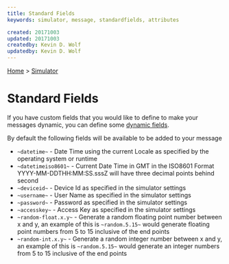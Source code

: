 ```yaml
---
title: Standard Fields
keywords: simulator, message, standardfields, attributes

created: 20171003
updated: 20171003
createdby: Kevin D. Wolf
updatedby: Kevin D. Wolf
---
```

[Home](../Index.md) > [Simulator](Index.md)

# Standard Fields

If you have custom fields that you would like to define to make your messages dynamic, you can define some [dynamic fields](DynamicFields.md).

By default the following fields will be available to be added to your message

* `~datetime~` - Date Time using the current Locale as specified by the operating system or runtime
* `~datetimeiso8601~` - Current Date Time in GMT in the ISO8601 Format YYYY-MM-DDTHH:MM:SS.sssZ will have three decimal points behind second
* `~deviceid~` - Device Id as specified in the simulator settings
* `~username~` - User Name as specified in the simulator settings
* `~password~` - Password as specified in the simulator settings
* `~accesskey~` - Access Key as specified in the simulator settings
* `~random-float.x.y~` - Generate a random floating point number between x and y, an example of this is `~random.5.15~` would generate floating point numbers from 5 to 15 inclusive of the end points  
* `~random-int.x.y~` - Generate a random integer number between x and y, an example of this is `~random.5.15~` would generate an integer numbers from 5 to 15 inclusive of the end points